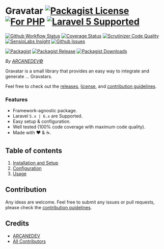 # Gravatar [![Packagist License][badge_license]](LICENSE.md) [![For PHP][badge_php]][link-github-repo] [![Laravel 5 Supported][badge_laravel]][link-github-repo]

[![Github Workflow Status][badge_build]][link-github-status]
[![Coverage Status][badge_coverage]][link-scrutinizer]
[![Scrutinizer Code Quality][badge_quality]][link-scrutinizer]
[![SensioLabs Insight][badge_insight]][link-insight]
[![Github Issues][badge_issues]][link-github-issues]

[![Packagist][badge_package]][link-packagist]
[![Packagist Release][badge_release]][link-packagist]
[![Packagist Downloads][badge_downloads]][link-packagist]

*By [ARCANEDEV&copy;](http://www.arcanedev.net/)*

Gravatar is a small library that provides an easy way to integrate and generate &hellip; Gravatars.

Feel free to check out the [releases](https://github.com/ARCANEDEV/Gravatar/releases), [license](LICENSE.md), and [contribution guidelines](CONTRIBUTING.md).

### Features

  * Framework-agnostic package.
  * Laravel `5.x | 6.x` are Supported.
  * Easy setup & configuration.
  * Well tested (100% code coverage with maximum code quality).
  * Made with :heart: &amp; :coffee:.

## Table of contents

1. [Installation and Setup](_docs/1-Installation-and-Setup.md)
2. [Configuration](_docs/2-Configuration.md)
3. [Usage](_docs/3-Usage.md)

## Contribution

Any ideas are welcome. Feel free to submit any issues or pull requests, please check the [contribution guidelines](CONTRIBUTING.md).

## Credits

- [ARCANEDEV][link-author]
- [All Contributors][link-contributors]

[badge_license]:      http://img.shields.io/packagist/l/arcanedev/gravatar.svg?style=flat-square
[badge_php]:          https://img.shields.io/badge/PHP-Framework%20agnostic-4F5B93.svg?style=flat-square
[badge_build]:     https://img.shields.io/github/workflow/status/ARCANEDEV/Gravatar/run-tests?style=flat-square
[badge_coverage]:     https://img.shields.io/scrutinizer/coverage/g/ARCANEDEV/Gravatar.svg?style=flat-square
[badge_quality]:      https://img.shields.io/scrutinizer/g/ARCANEDEV/Gravatar.svg?style=flat-square
[badge_insight]:      https://img.shields.io/sensiolabs/i/b295ae87-bc10-4a43-9ca4-fbeab5c7fcda.svg?style=flat-square
[badge_issues]:       http://img.shields.io/github/issues/ARCANEDEV/Gravatar.svg?style=flat-square
[badge_package]:      https://img.shields.io/badge/package-arcanedev/gravatar-blue.svg?style=flat-square
[badge_laravel]:      https://img.shields.io/badge/Laravel%20Supported-5.x%20|%206.x-orange.svg?style=flat-square
[badge_release]:      https://img.shields.io/packagist/v/arcanedev/gravatar.svg?style=flat-square
[badge_downloads]:    https://img.shields.io/packagist/dt/arcanedev/gravatar.svg?style=flat-square

[link-author]:        https://github.com/arcanedev-maroc
[link-github-repo]:   https://github.com/ARCANEDEV/Gravatar
[link-github-status]: https://github.com/ARCANEDEV/Gravatar/actions
[link-github-issues]: https://github.com/ARCANEDEV/Gravatar/issues
[link-contributors]:  https://github.com/ARCANEDEV/Gravatar/graphs/contributors
[link-packagist]:     https://packagist.org/packages/arcanedev/gravatar
[link-scrutinizer]:   https://scrutinizer-ci.com/g/ARCANEDEV/Gravatar/?branch=master
[link-insight]:       https://insight.sensiolabs.com/projects/b295ae87-bc10-4a43-9ca4-fbeab5c7fcda
